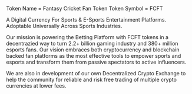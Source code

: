 Token Name = Fantasy Cricket Fan Token
Token Symbol = FCFT

A Digital Currency For Sports & E-Sports Entertainment Platforms.
Adoptable Universally Across Sports Industries.


Our mission is powering the Betting Platform with FCFT tokens in a decentrazied way to turn 2.2+ billion gaming industry and 380+ million esports fans. Our vision embraces both cryptocurrency and blockchain backed fan platforms as the most effective tools to empower sports and esports and transform them from passive spectators to active influencers.

We are also in development of our own Decentralized Crypto Exchange to help the community for reliable and risk free trading of multiple crypto currencies at lower fees.
